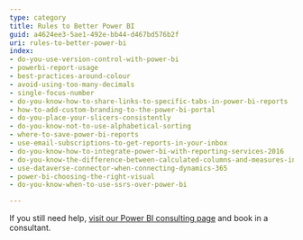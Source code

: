 ```yaml
---
type: category
title: Rules to Better Power BI
guid: a4624ee3-5ae1-492e-bb44-d467bd576b2f
uri: rules-to-better-power-bi
index:
- do-you-use-version-control-with-power-bi
- powerbi-report-usage
- best-practices-around-colour
- avoid-using-too-many-decimals
- single-focus-number
- do-you-know-how-to-share-links-to-specific-tabs-in-power-bi-reports
- how-to-add-custom-branding-to-the-power-bi-portal
- do-you-place-your-slicers-consistently
- do-you-know-not-to-use-alphabetical-sorting
- where-to-save-power-bi-reports
- use-email-subscriptions-to-get-reports-in-your-inbox
- do-you-know-how-to-integrate-power-bi-with-reporting-services-2016
- do-you-know-the-difference-between-calculated-columns-and-measures-in-power-bi
- use-dataverse-connector-when-connecting-dynamics-365
- power-bi-choosing-the-right-visual
- do-you-know-when-to-use-ssrs-over-power-bi

---
```


If you still need help, [visit our Power BI consulting page](https://www.ssw.com.au/ssw/Consulting/Power-BI.aspx) and book in a consultant.


